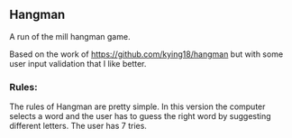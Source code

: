 ## Hangman
A run of the mill hangman game.

Based on the work of https://github.com/kying18/hangman but with some user input validation that I like better.

### Rules:
The rules of Hangman are pretty simple. In this version the computer selects a word and the user has to guess the right word by suggesting different letters. The user has 7 tries.